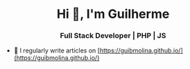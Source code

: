 <h1 align="center">Hi 👋, I'm Guilherme</h1>
<h3 align="center">Full Stack Developer | PHP | JS</h3>

- 📝 I regularly write articles on [https://guibmolina.github.io/](https://guibmolina.github.io/)

